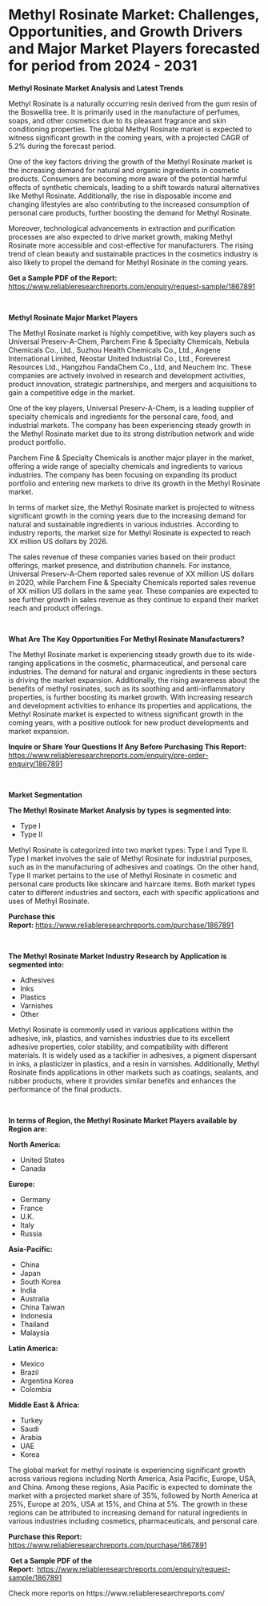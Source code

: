 <p><h1>Methyl Rosinate Market: Challenges, Opportunities, and Growth Drivers and Major Market Players forecasted for period from 2024 - 2031</h1></p><p><strong>Methyl Rosinate Market Analysis and Latest Trends</strong></p>
<p><p>Methyl Rosinate is a naturally occurring resin derived from the gum resin of the Boswellia tree. It is primarily used in the manufacture of perfumes, soaps, and other cosmetics due to its pleasant fragrance and skin conditioning properties. The global Methyl Rosinate market is expected to witness significant growth in the coming years, with a projected CAGR of 5.2% during the forecast period.</p><p>One of the key factors driving the growth of the Methyl Rosinate market is the increasing demand for natural and organic ingredients in cosmetic products. Consumers are becoming more aware of the potential harmful effects of synthetic chemicals, leading to a shift towards natural alternatives like Methyl Rosinate. Additionally, the rise in disposable income and changing lifestyles are also contributing to the increased consumption of personal care products, further boosting the demand for Methyl Rosinate.</p><p>Moreover, technological advancements in extraction and purification processes are also expected to drive market growth, making Methyl Rosinate more accessible and cost-effective for manufacturers. The rising trend of clean beauty and sustainable practices in the cosmetics industry is also likely to propel the demand for Methyl Rosinate in the coming years.</p></p>
<p><strong>Get a Sample PDF of the Report:&nbsp;</strong> <a href="https://www.reliableresearchreports.com/enquiry/request-sample/1867891">https://www.reliableresearchreports.com/enquiry/request-sample/1867891</a></p>
<p>&nbsp;</p>
<p><strong>Methyl Rosinate Major Market Players</strong></p>
<p><p>The Methyl Rosinate market is highly competitive, with key players such as Universal Preserv-A-Chem, Parchem Fine & Specialty Chemicals, Nebula Chemicals Co., Ltd., Suzhou Health Chemicals Co., Ltd., Angene International Limited, Neostar United Industrial Co., Ltd., Foreverest Resources Ltd., Hangzhou FandaChem Co., Ltd, and Neuchem Inc. These companies are actively involved in research and development activities, product innovation, strategic partnerships, and mergers and acquisitions to gain a competitive edge in the market.</p><p>One of the key players, Universal Preserv-A-Chem, is a leading supplier of specialty chemicals and ingredients for the personal care, food, and industrial markets. The company has been experiencing steady growth in the Methyl Rosinate market due to its strong distribution network and wide product portfolio.</p><p>Parchem Fine & Specialty Chemicals is another major player in the market, offering a wide range of specialty chemicals and ingredients to various industries. The company has been focusing on expanding its product portfolio and entering new markets to drive its growth in the Methyl Rosinate market.</p><p>In terms of market size, the Methyl Rosinate market is projected to witness significant growth in the coming years due to the increasing demand for natural and sustainable ingredients in various industries. According to industry reports, the market size for Methyl Rosinate is expected to reach XX million US dollars by 2026.</p><p>The sales revenue of these companies varies based on their product offerings, market presence, and distribution channels. For instance, Universal Preserv-A-Chem reported sales revenue of XX million US dollars in 2020, while Parchem Fine & Specialty Chemicals reported sales revenue of XX million US dollars in the same year. These companies are expected to see further growth in sales revenue as they continue to expand their market reach and product offerings.</p></p>
<p>&nbsp;</p>
<p><strong>What Are The Key Opportunities For Methyl Rosinate Manufacturers?</strong></p>
<p><p>The Methyl Rosinate market is experiencing steady growth due to its wide-ranging applications in the cosmetic, pharmaceutical, and personal care industries. The demand for natural and organic ingredients in these sectors is driving the market expansion. Additionally, the rising awareness about the benefits of methyl rosinates, such as its soothing and anti-inflammatory properties, is further boosting its market growth. With increasing research and development activities to enhance its properties and applications, the Methyl Rosinate market is expected to witness significant growth in the coming years, with a positive outlook for new product developments and market expansion.</p></p>
<p><strong>Inquire or Share Your Questions If Any Before Purchasing This Report:</strong> <a href="https://www.reliableresearchreports.com/enquiry/pre-order-enquiry/1867891">https://www.reliableresearchreports.com/enquiry/pre-order-enquiry/1867891</a></p>
<p>&nbsp;</p>
<p><strong>Market Segmentation</strong></p>
<p><strong>The Methyl Rosinate Market Analysis by types is segmented into:</strong></p>
<p><ul><li>Type I</li><li>Type II</li></ul></p>
<p><p>Methyl Rosinate is categorized into two market types: Type I and Type II. Type I market involves the sale of Methyl Rosinate for industrial purposes, such as in the manufacturing of adhesives and coatings. On the other hand, Type II market pertains to the use of Methyl Rosinate in cosmetic and personal care products like skincare and haircare items. Both market types cater to different industries and sectors, each with specific applications and uses of Methyl Rosinate.</p></p>
<p><strong>Purchase this Report:&nbsp;</strong><a href="https://www.reliableresearchreports.com/purchase/1867891">https://www.reliableresearchreports.com/purchase/1867891</a></p>
<p>&nbsp;</p>
<p><strong>The Methyl Rosinate Market Industry Research by Application is segmented into:</strong></p>
<p><ul><li>Adhesives</li><li>Inks</li><li>Plastics</li><li>Varnishes</li><li>Other</li></ul></p>
<p><p>Methyl Rosinate is commonly used in various applications within the adhesive, ink, plastics, and varnishes industries due to its excellent adhesive properties, color stability, and compatibility with different materials. It is widely used as a tackifier in adhesives, a pigment dispersant in inks, a plasticizer in plastics, and a resin in varnishes. Additionally, Methyl Rosinate finds applications in other markets such as coatings, sealants, and rubber products, where it provides similar benefits and enhances the performance of the final products.</p></p>
<p>&nbsp;</p>
<p><strong>In terms of Region, the Methyl Rosinate Market Players available by Region are:</strong></p>
<p>
    <p> <strong> North America: </strong>
        <ul>
            <li>United States</li>
            <li>Canada</li>
        </ul>
        </p> 
    <p> <strong> Europe: </strong>
        <ul>
            <li>Germany</li>
            <li>France</li>
            <li>U.K.</li>
            <li>Italy</li>
            <li>Russia</li>
        </ul>
        </p> 
    <p> <strong> Asia-Pacific: </strong>
        <ul>
            <li>China</li>
            <li>Japan</li>
            <li>South Korea</li>
            <li>India</li>
            <li>Australia</li>
            <li>China Taiwan</li>
            <li>Indonesia</li>
            <li>Thailand</li>
            <li>Malaysia</li>
        </ul>
        </p> 
    <p> <strong> Latin America: </strong>
        <ul>
            <li>Mexico</li>
            <li>Brazil</li>
            <li>Argentina Korea</li>
            <li>Colombia</li>
        </ul>
        </p> 
    <p> <strong> Middle East & Africa: </strong>
        <ul>
            <li>Turkey</li>
            <li>Saudi</li>
            <li>Arabia</li>
            <li>UAE</li>
            <li>Korea</li>
        </ul>
    </p>
    </p>
<p><p>The global market for methyl rosinate is experiencing significant growth across various regions including North America, Asia Pacific, Europe, USA, and China. Among these regions, Asia Pacific is expected to dominate the market with a projected market share of 35%, followed by North America at 25%, Europe at 20%, USA at 15%, and China at 5%. The growth in these regions can be attributed to increasing demand for natural ingredients in various industries including cosmetics, pharmaceuticals, and personal care.</p></p>
<p><strong>Purchase this Report: </strong><a href="https://www.reliableresearchreports.com/purchase/1867891">https://www.reliableresearchreports.com/purchase/1867891</a></p>
<p>&nbsp;<strong>Get a Sample PDF of the Report:&nbsp;&nbsp;</strong><a href="https://www.reliableresearchreports.com/enquiry/request-sample/1867891">https://www.reliableresearchreports.com/enquiry/request-sample/1867891</a></p>
<p><strong></strong></p>
<p>Check more reports on https://www.reliableresearchreports.com/</p>